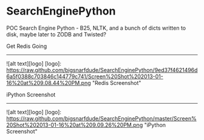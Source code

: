 SearchEnginePython
==================

POC Search Engine Python - B25, NLTK, and a bunch of dicts written to disk, maybe later to ZODB and Twisted?

Get Redis Going
_______________

![alt text][logo]
[logo]: https://raw.github.com/bigsnarfdude/SearchEnginePython/9ed37f4621496d6a5f0388c703846c144779c741/Screen%20Shot%202013-01-16%20at%209.08.44%20PM.png "Redis Screenshot"

iPython Screenshot 
__________________

![alt text][logo]
[logo]: https://raw.github.com/bigsnarfdude/SearchEnginePython/master/Screen%20Shot%202013-01-16%20at%209.09.26%20PM.png "iPython Screenshot"

